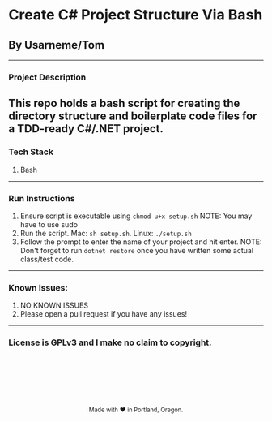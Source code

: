 # Create C# Project Structure Via Bash
## By Usarneme/Tom

---

### Project Description


This repo holds a bash script for creating the directory structure and boilerplate code files for a TDD-ready C#/.NET project.
---
### Tech Stack
1. Bash
---
### Run Instructions
1. Ensure script is executable using `chmod u+x setup.sh` NOTE: You may have to use sudo
2. Run the script. Mac: `sh setup.sh`. Linux: `./setup.sh`
3. Follow the prompt to enter the name of your project and hit enter.
NOTE: Don't forget to run `dotnet restore` once you have written some actual class/test code.
---
### Known Issues:
1. NO KNOWN ISSUES
2. Please open a pull request if you have any issues!
---

### License is GPLv3 and I make no claim to copyright.
<br />
<br />
<br />
<br />
<br />
<p align="center">
  <small>Made with ❤️ in Portland, Oregon. </small>
</p>